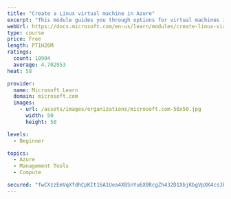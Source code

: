 ```yaml
---
title: "Create a Linux virtual machine in Azure"
excerpt: "This module guides you through options for virtual machines in Azure, creating and connecting a Linux virtual machine, and configuring your network settings."
webUrl: https://docs.microsoft.com/en-us/learn/modules/create-linux-virtual-machine-in-azure/
type: course
price: Free
length: PT1H26M
ratings:
  count: 10904
  average: 4.702953
heat: 58

provider:
  name: Microsoft Learn
  domain: microsoft.com
  images:
    - url: /assets/images/organizations/microsoft.com-50x50.jpg
      width: 50
      height: 50

levels:
  - Beginner

topics:
  - Azure
  - Management Tools
  - Compute

secured: "fwCXzzEmVqXfdhCpKIt16A1Uea4X8SnYu6X0RcgZh432D1XbjKbgVpXK4csJbSerbIt0wnsD1cCFDt+IMlDieGrr9531CKzEy1NjMjI1HsGX/FzlDccAFvKHWWm1khR7vucRKEr53d22qILYO4x6/hGTRYvladg4ksEMAqg5rXw/7f64Eb/OEqlpDQDZIgZdP+LZfRHAKY7jHWtehLS143mFdFWlJMgJs7w8xU1XAs2YuHEY2r/dZLqL+T+foB7J5emqRYY4rQJqtsvwQZ4y0Tu9SUVQhrk3jGEL4Q4fSBXwX2PwkmwJ3JxEtbv57jWL5E7aJMEiYl1Hm0VumUK+zVJJUKZUSX0Na41Mi4OnTpc+Now7aPa32g1g0GIMgIhn7/x7ioHGnZDpRMJq11ktz6XxWbz8JxgBmgGF7vp2fzw=;Th/ZFX/dWoDMxoI6bg5uIw=="
---
```


